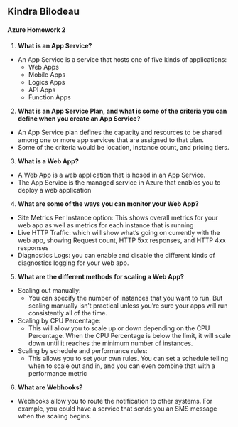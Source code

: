 ## Kindra Bilodeau
#### Azure Homework 2

1. **What is an App Service?**
  - An App Service is a service that hosts one of five kinds of applications:
    - Web Apps
    - Mobile Apps
    - Logics Apps
    - API Apps
    - Function Apps
2. **What is an App Service Plan, and what is some of the criteria you can define when you create an App Service?**
  - An App Service plan defines the capacity and resources to be shared among one or more app services that are assigned to that plan.  
  - Some of the criteria would be location, instance count, and pricing tiers.
3. **What is a Web App?**
  - A Web App is a web application that is hosed in an App Service.
  - The App Service is the managed service in Azure that enables you to deploy a web application
4. **What are some of the ways you can monitor your Web App?**
  - Site Metrics Per Instance option: This shows overall metrics for your web app as well as metrics for each instance that is running
  -  Live HTTP Traffic:  which will show what’s going on currently with the web app, showing Request count, HTTP 5xx responses, and HTTP 4xx responses
  - Diagnostics Logs: you can enable and disable the different kinds of diagnostics logging for your web app.
5. **What are the different methods for scaling a Web App?**
  - Scaling out manually:
      - You can specify the number of instances that you want to run. But scaling manually isn’t practical unless you’re sure your apps will run consistently all of the time.
  - Scaling by CPU Percentage:
      - This will allow you to scale up or down depending on the CPU Percentage. When the CPU Percentage is below the limit, it will scale down until it reaches the minimum number of instances.  
  - Scaling by schedule and performance rules:
      - This allows you to set your own rules. You can set a schedule telling when to scale out and in, and you can even combine that with a performance metric
6. **What are Webhooks?**
  - Webhooks allow you to route the notification to other systems. For example, you could have a service that sends you an SMS message when the scaling begins.  
